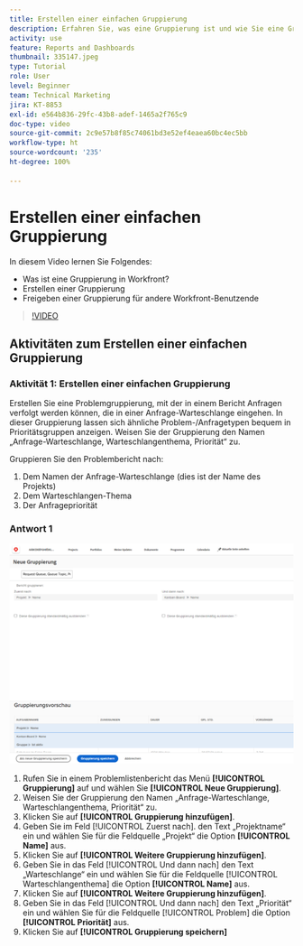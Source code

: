 ```yaml
---
title: Erstellen einer einfachen Gruppierung
description: Erfahren Sie, was eine Gruppierung ist und wie Sie eine Gruppierung erstellen und mit anderen Benutzenden in Workfront teilen können.
activity: use
feature: Reports and Dashboards
thumbnail: 335147.jpeg
type: Tutorial
role: User
level: Beginner
team: Technical Marketing
jira: KT-8853
exl-id: e564b836-29fc-43b8-adef-1465a2f765c9
doc-type: video
source-git-commit: 2c9e57b8f85c74061bd3e52ef4eaea60bc4ec5bb
workflow-type: ht
source-wordcount: '235'
ht-degree: 100%

---
```


# Erstellen einer einfachen Gruppierung

In diesem Video lernen Sie Folgendes:

* Was ist eine Gruppierung in Workfront?
* Erstellen einer Gruppierung
* Freigeben einer Gruppierung für andere Workfront-Benutzende

>[!VIDEO](https://video.tv.adobe.com/v/3449824/?quality=12&learn=on&captions=ger)

## Aktivitäten zum Erstellen einer einfachen Gruppierung


### Aktivität 1: Erstellen einer einfachen Gruppierung

Erstellen Sie eine Problemgruppierung, mit der in einem Bericht Anfragen verfolgt werden können, die in einer Anfrage-Warteschlange eingehen. In dieser Gruppierung lassen sich ähnliche Problem-/Anfragetypen bequem in Prioritätsgruppen anzeigen. Weisen Sie der Gruppierung den Namen „Anfrage-Warteschlange, Warteschlangenthema, Priorität“ zu.

Gruppieren Sie den Problembericht nach:

1. Dem Namen der Anfrage-Warteschlange (dies ist der Name des Projekts)
1. Dem Warteschlangen-Thema
1. Der Anfragepriorität

### Antwort 1

![Ein Screenshot des Bildschirms zur Erstellung einer neuen Gruppierung](assets/grouping-exercise.png)

1. Rufen Sie in einem Problemlistenbericht das Menü **[!UICONTROL Gruppierung]** auf und wählen Sie **[!UICONTROL Neue Gruppierung]**.
1. Weisen Sie der Gruppierung den Namen „Anfrage-Warteschlange, Warteschlangenthema, Priorität“ zu.
1. Klicken Sie auf **[!UICONTROL Gruppierung hinzufügen]**.
1. Geben Sie im Feld [!UICONTROL Zuerst nach]. den Text „Projektname“ ein und wählen Sie für die Feldquelle „Projekt“ die Option **[!UICONTROL Name]** aus.
1. Klicken Sie auf **[!UICONTROL Weitere Gruppierung hinzufügen]**.
1. Geben Sie in das Feld [!UICONTROL Und dann nach] den Text „Warteschlange“ ein und wählen Sie für die Feldquelle [!UICONTROL Warteschlangenthema] die Option **[!UICONTROL Name]** aus.
1. Klicken Sie auf **[!UICONTROL Weitere Gruppierung hinzufügen]**.
1. Geben Sie in das Feld [!UICONTROL Und dann nach] den Text „Priorität“ ein und wählen Sie für die Feldquelle [!UICONTROL Problem] die Option **[!UICONTROL Priorität]** aus.
1. Klicken Sie auf **[!UICONTROL Gruppierung speichern]**
